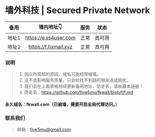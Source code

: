 # 墙外科技 | Secured Private Network

| 备用 | 墙内地址👇 | 服务 | 状态 |
| :----: | :----: | :----: | :----: |
| 地址1 | https://e.ss4user.com | 正常 | 高可用 |
| 地址2 | https://f.hxmail.xyz | 正常 | 高可用 |

### 说明

> 1. 因众所周知的原因，域名可能经常被墙。
> 2. 这不会影响服务质量，只会给找不到路的朋友造成困扰。
> 3. 我们会在上面表格持续更新备用地址，防走丢，请收藏本链接！
> 4. 防走丢：https://github.com/five5mu/fkwall/blob/f/f.md

#### 永久域名：fkwall.com（已被墙，需要开启全局代理访问。）

### 联系我们

> 邮箱：five5mu@gmail.com

